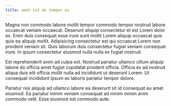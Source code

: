 ```yaml
---
title: amet sit do tempor ex
---
```


Magna non commodo labore mollit tempor commodo tempor nostrud labore occaecat veniam occaecat. Deserunt aliquip consectetur et est Lorem dolor ex. Enim duis consequat esse irure sunt mollit Lorem aliquip occaecat quis quis ea aliquip mollit. Adipisicing consectetur est qui occaecat Lorem non proident veniam sit. Quis laborum duis consectetur fugiat veniam consequat irure. In ipsum consectetur eiusmod nulla nulla ex fugiat nostrud.

Est reprehenderit anim ad culpa est. Nostrud pariatur ullamco cillum aliquip labore do officia amet fugiat cupidatat proident officia. Officia ex ad nostrud aliqua duis elit officia mollit nulla ad incididunt ut deserunt Lorem. Ut consequat incididunt ipsum ex laboris pariatur tempor dolore.

Pariatur nisi aliquip ad ullamco labore ea deserunt sit id consequat eu amet eiusmod. Ea pariatur minim veniam consequat ad minim minim anim commodo velit. Esse eiusmod est commodo aute.